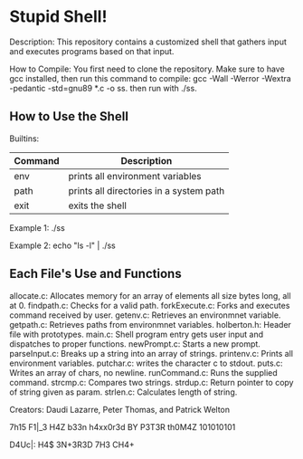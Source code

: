 # Stupid Shell!

Description: This repository contains a customized shell that gathers input and executes programs based on that input.

How to Compile: You first need to clone the repository. Make sure to have gcc installed, then run this command to compile:
gcc -Wall -Werror -Wextra -pedantic -std=gnu89 *.c -o ss.
then run with ./ss.

## How to Use the Shell 
Builtins:

| Command | Description |
| ------ | ------ |
| env | prints all environment variables |
| path | prints all directories in a system path |
| exit | exits the shell |
 
Example 1: ./ss

Example 2: echo "ls -l" | ./ss

## Each File's Use and Functions
allocate.c: Allocates memory for an array of elements all size bytes long, all at 0. findpath.c: Checks for a valid path. forkExecute.c: Forks and executes command received by user. getenv.c: Retrieves an environmnet variable.  getpath.c: Retrieves paths from environmnet variables. holberton.h: Header file with prototypes. main.c: Shell program entry gets user input and dispatches to proper functions. newPrompt.c: Starts a new prompt. parseInput.c: Breaks up a string into an array of strings. printenv.c: Prints all environment variables. putchar.c: writes the character c to stdout. puts.c: Writes an array of chars, no newline. runCommand.c: Runs the supplied command. strcmp.c: Compares two strings.  strdup.c: Return pointer to copy of string given as param. strlen.c: Calculates length of string.    

Creators: Daudi Lazarre, Peter Thomas, and Patrick Welton

7h15 F1|_3 H4Z b33n h4xx0r3d BY P3T3R th0M4Z 101010101

D4Uc|: H4$ 3N+3R3D 7H3 CH4+
